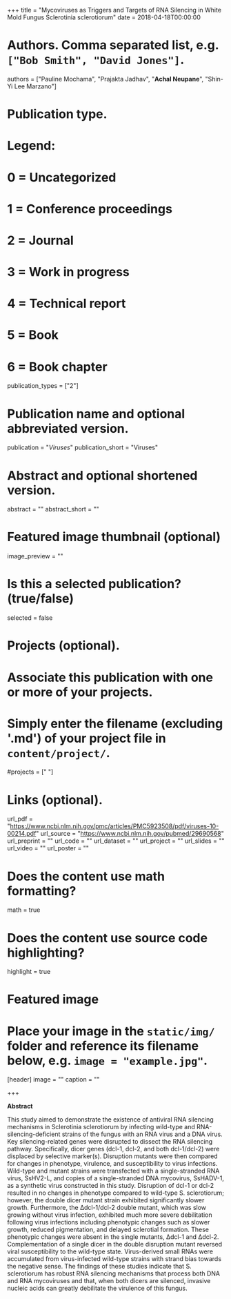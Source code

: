 +++
title = "Mycoviruses as Triggers and Targets of RNA Silencing in White Mold Fungus Sclerotinia sclerotiorum"
date = 2018-04-18T00:00:00

# Authors. Comma separated list, e.g. `["Bob Smith", "David Jones"]`.
authors = ["Pauline Mochama", "Prajakta Jadhav", "**Achal Neupane**", "Shin-Yi Lee Marzano"]

# Publication type.
# Legend:
# 0 = Uncategorized
# 1 = Conference proceedings
# 2 = Journal
# 3 = Work in progress
# 4 = Technical report
# 5 = Book
# 6 = Book chapter
publication_types = ["2"]

# Publication name and optional abbreviated version.
publication = "*Viruses*"
publication_short = "Viruses"

# Abstract and optional shortened version.
abstract = ""
abstract_short = ""
# Featured image thumbnail (optional)
image_preview = ""

# Is this a selected publication? (true/false)
selected = false

# Projects (optional).
#   Associate this publication with one or more of your projects.
#   Simply enter the filename (excluding '.md') of your project file in `content/project/`.
#projects = [" "]

# Links (optional).
url_pdf = "https://www.ncbi.nlm.nih.gov/pmc/articles/PMC5923508/pdf/viruses-10-00214.pdf"
url_source = "https://www.ncbi.nlm.nih.gov/pubmed/29690568"
url_preprint = ""
url_code = ""
url_dataset = ""
url_project = ""
url_slides = ""
url_video = ""
url_poster = ""

# Does the content use math formatting?
math = true

# Does the content use source code highlighting?
highlight = true

# Featured image
# Place your image in the `static/img/` folder and reference its filename below, e.g. `image = "example.jpg"`.
[header]
image = ""
caption = ""

+++

**Abstract**

This study aimed to demonstrate the existence of antiviral RNA silencing mechanisms in Sclerotinia sclerotiorum by infecting wild-type and RNA-silencing-deficient strains of the fungus with an RNA virus and a DNA virus. Key silencing-related genes were disrupted to dissect the RNA silencing pathway. Specifically, dicer genes (dcl-1, dcl-2, and both dcl-1/dcl-2) were displaced by selective marker(s). Disruption mutants were then compared for changes in phenotype, virulence, and susceptibility to virus infections. Wild-type and mutant strains were transfected with a single-stranded RNA virus, SsHV2-L, and copies of a single-stranded DNA mycovirus, SsHADV-1, as a synthetic virus constructed in this study. Disruption of dcl-1 or dcl-2 resulted in no changes in phenotype compared to wild-type S. sclerotiorum; however, the double dicer mutant strain exhibited significantly slower growth. Furthermore, the Δdcl-1/dcl-2 double mutant, which was slow growing without virus infection, exhibited much more severe debilitation following virus infections including phenotypic changes such as slower growth, reduced pigmentation, and delayed sclerotial formation. These phenotypic changes were absent in the single mutants, Δdcl-1 and Δdcl-2. Complementation of a single dicer in the double disruption mutant reversed viral susceptibility to the wild-type state. Virus-derived small RNAs were accumulated from virus-infected wild-type strains with strand bias towards the negative sense. The findings of these studies indicate that S. sclerotiorum has robust RNA silencing mechanisms that process both DNA and RNA mycoviruses and that, when both dicers are silenced, invasive nucleic acids can greatly debilitate the virulence of this fungus.
